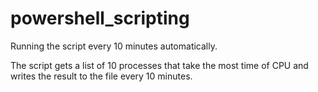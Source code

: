 # powershell_scripting
Running the script every 10 minutes automatically.

The script gets a list of 10 processes that take the most time of CPU and writes the result  to the file every 10 minutes.
